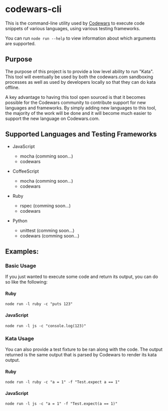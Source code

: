# codewars-cli

This is the command-line utility used by [Codewars](http://www.codewars.com) to execute code snippets of various languages,
using various testing frameworks.

You can run `node run --help` to view information about which arguments are supported.

## Purpose

The purpose of this project is to provide a low level ability to run "Kata". This tool will eventually be used by both
the codewars.com sandboxing processes as well as used by developers locally so that they can do kata offline.

A key advantage to having this tool open sourced is that it becomes possible for the Codewars community to contribute support for new languages and frameworks. By simply adding new languages to this tool, the majority of the work will be done and it will become much easier to support the new language on Codewars.com. 

## Supported Languages and Testing Frameworks

- JavaScript
    - mocha (comming soon...)
    - codewars

- CoffeeScript
    - mocha (comming soon...)
    - codewars

- Ruby
    - rspec (comming soon...)
    - codewars

- Python
    - unittest (comming soon...)
    - codewars (comming soon...)

## Examples:

### Basic Usage
If you just wanted to execute some code and return its output, you can do so like the following:

#### Ruby
```
node run -l ruby -c "puts 123"
```

#### JavaScript
```
node run -l js -c "console.log(123)"
```

### Kata Usage
You can also provide a test fixture to be ran along with the code. The output returned is the same output that is parsed
by Codewars to render its kata output.

#### Ruby
```
node run -l ruby -c "a = 1" -f "Test.expect a == 1"
```

#### JavaScript
```
node run -l js -c "a = 1" -f "Test.expect(a == 1)"
```
